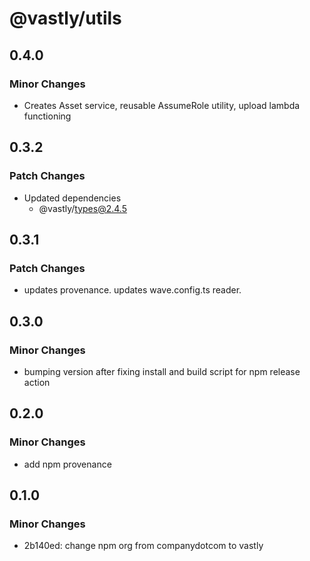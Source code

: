 # @vastly/utils

## 0.4.0

### Minor Changes

- Creates Asset service, reusable AssumeRole utility, upload lambda functioning

## 0.3.2

### Patch Changes

- Updated dependencies
  - @vastly/types@2.4.5

## 0.3.1

### Patch Changes

- updates provenance. updates wave.config.ts reader.

## 0.3.0

### Minor Changes

- bumping version after fixing install and build script for npm release action

## 0.2.0

### Minor Changes

- add npm provenance

## 0.1.0

### Minor Changes

- 2b140ed: change npm org from companydotcom to vastly
